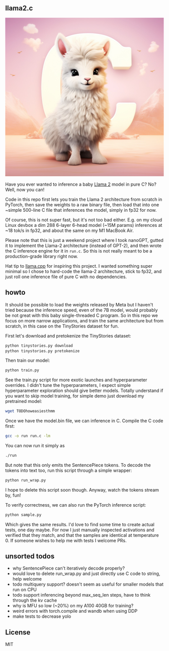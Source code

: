 
## llama2.c

![llama2c](assets/llama_cute.jpg)

Have you ever wanted to inference a baby [Llama 2](https://ai.meta.com/llama/) model in pure C? No? Well, now you can!

Code in this repo first lets you train the Llama 2 architecture from scratch in PyTorch, then save the weights to a raw binary file, then load that into one ~simple 500-line C file that inferences the model, simply in fp32 for now.

Of course, this is not super fast, but it's not too bad either. E.g. on my cloud Linux devbox a dim 288 6-layer 6-head model (~15M params) inferences at ~18 tok/s in fp32, and about the same on my M1 MacBook Air.

Please note that this is just a weekend project where I took nanoGPT, gutted it to implement the Llama-2 architecture (instead of GPT-2), and then wrote the C inference engine for it in `run.c`. So this is not really meant to be a production-grade library right now.

Hat tip to [llama.cpp](https://github.com/ggerganov/llama.cpp) for inspiring this project. I wanted something super minimal so I chose to hard-code the llama-2 architecture, stick to fp32, and just roll one inference file of pure C with no dependencies.

## howto

It should be possible to load the weights released by Meta but I haven't tried because the inference speed, even of the 7B model, would probably be not great with this baby single-threaded C program. So in this repo we focus on more narrow applications, and train the same architecture but from scratch, in this case on the TinyStories dataset for fun.

First let's download and pretokenize the TinyStories dataset:

```bash
python tinystories.py download
python tinystories.py pretokenize
```

Then train our model:

```bash
python train.py
```

See the train.py script for more exotic launches and hyperparameter overrides. I didn't tune the hyperparameters, I expect simple hyperparameter exploration should give better models. Totally understand if you want to skip model training, for simple demo just download my pretrained model:

```bash
wget TODOhoweasiesthmm
```

Once we have the model.bin file, we can inference in C. Compile the C code first:

```bash
gcc -o run run.c -lm
```

You can now run it simply as

```bash
./run
```

But note that this only emits the SentencePiece tokens. To decode the tokens into text too, run this script through a simple wrapper:

```bash
python run_wrap.py
```

I hope to delete this script soon though. Anyway, watch the tokens stream by, fun!

To verify correctness, we can also run the PyTorch inference script:

```bash
python sample.py
```

Which gives the same results. I'd love to find some time to create actual tests, one day maybe. For now I just manually inspected activations and verified that they match, and that the samples are identical at temperature 0. If someone wishes to help me with tests I welcome PRs.

## unsorted todos

- why SentencePiece can't iteratively decode properly?
- would love to delete run_wrap.py and just directly use C code to string, help welcome
- todo multiquery support? doesn't seem as useful for smaller models that run on CPU
- todo support inferencing beyond max_seq_len steps, have to think through the kv cache
- why is MFU so low (~20%) on my A100 40GB for training?
- weird errors with torch.compile and wandb when using DDP
- make tests to decrease yolo

## License
MIT
